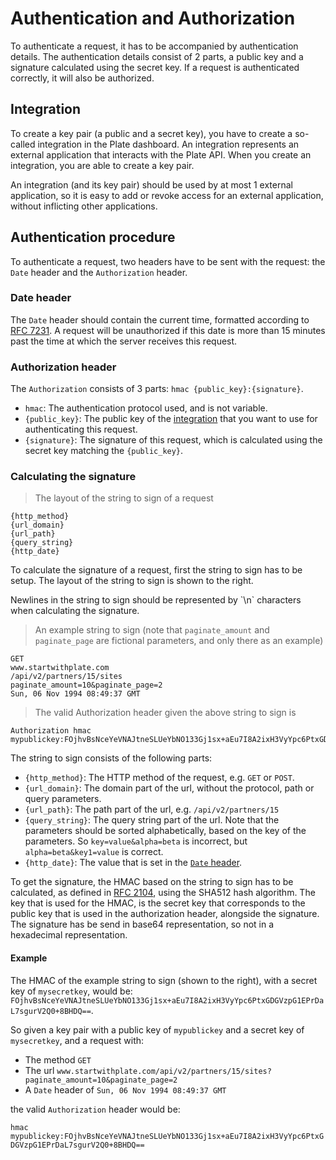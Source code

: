 # Authentication and Authorization

To authenticate a request, it has to be accompanied by authentication details.
The authentication details consist of 2 parts, a public key and a signature calculated using
the secret key. If a request is authenticated correctly, it will also be authorized.

## Integration

To create a key pair (a public and a secret key), you have to create a so-called integration
in the Plate dashboard. An integration represents an external application that interacts
with the Plate API. When you create an integration, you are able to create a key pair.

<aside class="notice">
An integration (and its key pair) should be used by at most 1 external application,
so it is easy to add or revoke access for an external application, without inflicting
other applications.
</aside>



## Authentication procedure

To authenticate a request, two headers have to be sent with the request: the `Date` header
and the `Authorization` header.

### Date header

The `Date` header should contain the current time, formatted
according to <a href="https://tools.ietf.org/html/rfc7231#section-7.1.1.1" target="_blank">RFC 7231</a>.
A request will be unauthorized if this date is more than 15 minutes past the time at which
the server receives this request.

### Authorization header

The `Authorization` consists of 3 parts: `hmac {public_key}:{signature}`.

* `hmac`: The authentication protocol used, and is not variable.
* `{public_key}`: The public key of the [integration](#integration) that you
want to use for authenticating this request.
* `{signature}`: The signature of this request, which is calculated
using the secret key matching the `{public_key}`.

### Calculating the signature

> The layout of the string to sign of a request

```
{http_method}
{url_domain}
{url_path}
{query_string}
{http_date}
```

To calculate the signature of a request, first the string to sign has to be setup.
The layout of the string to sign is shown to the right.
<aside class="notice">
Newlines in the string to sign should be represented by `\n` characters when calculating
the signature.
</aside>

> An example string to sign (note that `paginate_amount` and `paginate_page` are
  fictional parameters, and only there as an example)

```
GET
www.startwithplate.com
/api/v2/partners/15/sites
paginate_amount=10&paginate_page=2
Sun, 06 Nov 1994 08:49:37 GMT
```

> The valid Authorization header given the above string to sign is

```
Authorization hmac mypublickey:FOjhvBsNceYeVNAJtneSLUeYbNO133Gj1sx+aEu7I8A2ixH3VyYpc6PtxGDGVzpG1EPrDaL7sgurV2Q0+8BHDQ==
```

The string to sign consists of the following parts:

* `{http_method}`: The HTTP method of the request, e.g. `GET` or `POST`.
* `{url_domain}`: The domain part of the url, without the protocol, path or query parameters.
* `{url_path}`: The path part of the url, e.g. `/api/v2/partners/15`
* `{query_string}`: The query string part of the url. Note that the parameters should be sorted
alphabetically, based on the key of the parameters. So `key=value&alpha=beta` is incorrect,
but `alpha=beta&key1=value` is correct.
* `{http_date}`: The value that is set in the [`Date` header](#date-header).

To get the signature, the HMAC based on the string to sign has to be calculated, as defined in [RFC 2104](https://tools.ietf.org/html/rfc2104), using the SHA512 hash algorithm. The key that is used for
the HMAC, is the secret key that corresponds to the public key that is used in the authorization
header, alongside the signature. The signature has be send in base64 representation, so not in a
hexadecimal representation.

#### Example

The HMAC of the example string to sign (shown to the right), with a secret key of `mysecretkey`, would be:
`FOjhvBsNceYeVNAJtneSLUeYbNO133Gj1sx+aEu7I8A2ixH3VyYpc6PtxGDGVzpG1EPrDaL7sgurV2Q0+8BHDQ==`.

So given a key pair with a public key of `mypublickey` and a secret key of `mysecretkey`,
and a request with:

* The method `GET`
* The url `www.startwithplate.com/api/v2/partners/15/sites?paginate_amount=10&paginate_page=2`
* A `Date` header of `Sun, 06 Nov 1994 08:49:37 GMT`

the valid `Authorization` header would be:

`hmac mypublickey:FOjhvBsNceYeVNAJtneSLUeYbNO133Gj1sx+aEu7I8A2ixH3VyYpc6PtxGDGVzpG1EPrDaL7sgurV2Q0+8BHDQ==`
